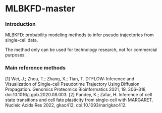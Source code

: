# MLBKFD-master

### Introduction
MLBKFD: probability modeling methods to infer pseudo trajectories from single-cell data. 

The method only can be used for technology research, not for commercial purposes.


### Main reference methods

[1] Wei, J.; Zhou, T.; Zhang, X.; Tian, T. DTFLOW: Inference and Visualization of Single-cell Pseudotime Trajectory Using Diffusion Propagation. Genomics Proteomics Bioinformatics 2021, 19, 306–318, doi:10.1016/j.gpb.2020.08.003.
[2] Pandey, K.; Zafar, H. Inference of cell state transitions and cell fate plasticity from single-cell with MARGARET. Nucleic Acids Res 2022, gkac412, doi:10.1093/nar/gkac412.
